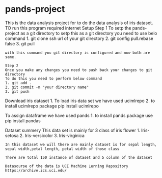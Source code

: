 # pands-project
This is the data analysis project for to do the data analysis of iris dataset.
TO run this program required internet
Setup
    Step 1 
    To setp the pands-project as a git directory
    to setp this as a git directory you need to use belo command
    1. git clone ssh url of your git directory
    2. git config pull.rebase false
    3. git pull

    with this command you git directory is configured and now both are same.

    Step 2
    Once you make any changes you need to push back your changes to git directory
    To do this you need to perform below command
    1. git add .
    2. git commit -m "your directory name"
    3. git push

Download iris dataset
    1. To load iris data set we have used ucimlrepo
    2. to install ucimlrepo package  pip install ucimlrepo

To assign dataframe we have used pands
    1. to install pands package use pip install pandas

Dataset summery
    This data set is mainly for 3 class of iris flower
    1. Iris-setosa
    2. Iris-versicolor
    3. Iris-virginica

    In this dataset we will there are mainly dataset is for sepal length, sepal width,petal length, petal width of those class

    There are total 150 instance of dataset and 5 column of the dataset

    Datasourse of the data is UCI Machine Lerning Repository https://archive.ics.uci.edu/
